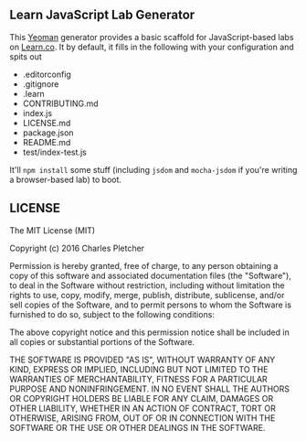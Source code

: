 Learn JavaScript Lab Generator
---

This [Yeoman](http://yeoman.io/) generator provides a basic scaffold for JavaScript-based labs on [Learn.co](https://learn.co/). It by default, it fills in the following with your configuration and spits out

- .editorconfig
- .gitignore
- .learn
- CONTRIBUTING.md
- index.js
- LICENSE.md
- package.json
- README.md
- test/index-test.js

It'll `npm install` some stuff (including `jsdom` and `mocha-jsdom` if you're writing a browser-based lab) to boot.

## LICENSE

The MIT License (MIT)

Copyright (c) 2016 Charles Pletcher

Permission is hereby granted, free of charge, to any person obtaining a copy of this software and associated documentation files (the "Software"), to deal in the Software without restriction, including without limitation the rights to use, copy, modify, merge, publish, distribute, sublicense, and/or sell copies of the Software, and to permit persons to whom the Software is furnished to do so, subject to the following conditions:

The above copyright notice and this permission notice shall be included in all copies or substantial portions of the Software.

THE SOFTWARE IS PROVIDED "AS IS", WITHOUT WARRANTY OF ANY KIND, EXPRESS OR IMPLIED, INCLUDING BUT NOT LIMITED TO THE WARRANTIES OF MERCHANTABILITY, FITNESS FOR A PARTICULAR PURPOSE AND NONINFRINGEMENT. IN NO EVENT SHALL THE AUTHORS OR COPYRIGHT HOLDERS BE LIABLE FOR ANY CLAIM, DAMAGES OR OTHER LIABILITY, WHETHER IN AN ACTION OF CONTRACT, TORT OR OTHERWISE, ARISING FROM, OUT OF OR IN CONNECTION WITH THE SOFTWARE OR THE USE OR OTHER DEALINGS IN THE SOFTWARE.

